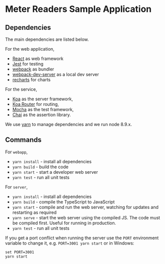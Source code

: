 # Meter Readers Sample Application

## Dependencies

The main dependencies are listed below.

For the web application,

* [React](https://reactjs.org/) as web framework
* [Jest](https://facebook.github.io/jest/) for testing
* [webpack](https://webpack.js.org/) as bundler
* [webpack-dev-server](https://github.com/webpack/webpack-dev-server) as a local dev server
* [recharts](http://recharts.org/#/en-US/) for charts

For the service,

* [Koa](https://koajs.com/) as the server framework,
* [Koa Router](https://github.com/alexmingoia/koa-router) for routing,
* [Mocha](https://mochajs.org/) as the test framework,
* [Chai](http://www.chaijs.com/) as the assertion library.

We use [yarn](https://yarnpkg.com/lang/en/docs/install/) to manage dependencies and we run node 8.9.x.

## Commands

For `webapp`,

* `yarn install` - install all dependencies
* `yarn build` - build the code
* `yarn start` - start a developer web server
* `yarn test` - run all unit tests

For `server`,

* `yarn install` - install all dependencies
* `yarn build` - compile the TypeScript to JavaScript
* `yarn start` - compile and run the web server, watching for updates and restarting as required
* `yarn serve` - start the web server using the compiled JS. The code must be compiled first. Useful for running in production.
* `yarn test` - run all unit tests

If you get a port conflict when running the server use the `PORT` environment variable to change it, e.g. `PORT=3001 yarn start` or in Windows:

```
set PORT=3001
yarn start
```
